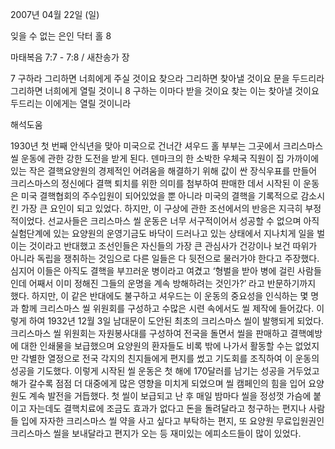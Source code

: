 2007년 04월 22일 (일)

잊을 수 없는 은인 닥터 홀 8



마태복음 7:7 - 7:8 / 새찬송가  장


7 구하라 그리하면 너희에게 주실 것이요 찾으라 그리하면 찾아낼 것이요 문을 두드리라 그리하면 너희에게 열릴 것이니 8 구하는 이마다 받을 것이요 찾는 이는 찾아낼 것이요 두드리는 이에게는 열릴 것이니라

해석도움





1930년 첫 번째 안식년을 맞아 미국으로 건너간 셔우드 홀 부부는 그곳에서 크리스마스 씰 운동에 관한 강한 도전을 받게 된다. 덴마크의 한 소박한 우체국 직원이 집 가까이에 있는 작은 결핵요양원의 경제적인 어려움을 해결하기 위해 값이 싼 장식우표를 만들어 크리스마스의 정신에다 결핵 퇴치를 위한 의미를 첨부하여 판매한 데서 시작된 이 운동은 미국 결핵협회의 주수입원이 되어있었을 뿐 아니라 미국의 결핵을 기록적으로 감소시킨 가장 큰 요인이 되고 있었다. 하지만, 이 구상에 관한 조선에서의 반응은 지극히 부정적이었다. 선교사들은 크리스마스 씰 운동은 너무 서구적이어서 성공할 수 없으며 아직 실험단계에 있는 요양원의 운영기금도 바닥이 드러나고 있는 상태에서 지나치게 일을 벌이는 것이라고 반대했고 조선인들은 자신들의 가장 큰 관심사가 건강이나 보건 따위가 아니라 독립을 쟁취하는 것임으로 다른 일들은 다 뒷전으로 물러가야 한다고 주장했다. 심지어 이들은 아직도 결핵을 부끄러운 병이라고 여겼고 ‘형벌을 받아 병에 걸린 사람들인데 어째서 이미 정해진 그들의 운명을 계속 방해하려는 것인가?’ 라고 반문하기까지 했다. 하지만, 이 같은 반대에도 불구하고 셔우드는 이 운동의 중요성을 인식하는 몇 명과 함께 크리스마스 씰 위원회를 구성하고 수많은 시련 속에서도 씰 제작에 들어갔다. 이렇게 하여 1932년 12월 3일 남대문이 도안된 최초의 크리스마스 씰이 발행되게 되었다. 크리스마스 씰 위원회는 자원봉사대를 구성하여 전국을 돌면서 씰을 판매하고 결핵예방에 대한 인쇄물을 보급했으며 요양원의 환자들도 비록 밖에 나가서 활동할 수는 없었지만 각별한 열정으로 전국 각지의 친지들에게 편지를 썼고 기도회를 조직하여 이 운동의 성공을 기도했다. 이렇게 시작된 씰 운동은 첫 해에 170달러를 남기는 성공을 거두었고 해가 갈수록 점점 더 대중에게 많은 영향을 미치게 되었으며 씰 캠페인의 힘을 입어 요양원도 계속 발전을 거듭했다. 첫 씰이 보급되고 난 후 매일 밤마다 씰을 정성껏 가슴에 붙이고 자는데도 결핵치료에 조금도 효과가 없다고 돈을 돌려달라고 청구하는 편지나 사람들 입에 자자한 크리스마스 씰 약을 사고 싶다고 부탁하는 편지, 또 요양원 무료입원권인 크리스마스 씰을 보내달라고 편지가 오는 등 재미있는 에피소드들이 많이 있었다.